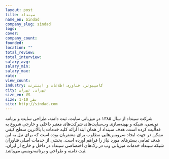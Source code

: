 ```yaml
---
layout: post
title: سینداد
name_en: Sindad
company_slug: sindad
logo: 
cover: 
company_count:
founded:
location: ""
total_review: 
total_interview: 
salary_avg: 
salary_min: 
salary_max: 
rate: 
view_count: 
industry: کامپیوتر، فناوری اطلاعات و اینترنت
city: تهران, تهران
size_en: VS
size: 1-10 نفر
site: http://sindad.com
---
```


شرکت سینداد از سال ۱۳۸۵ در میزبانی سایت، ثبت دامنه، طراحی سایت و برنامه نویسی، شبکه و بهینه‌سازی وب‌سایت‌های شرکت‌های معتبر داخلی و خارجی شروع به فعالیت کرده است. هدف سینداد از همان ابتدا ارائه کلیه خدمات با بالاترین سطح کیفی ممکن در جهت ایجاد سرویس‌هایی مطلوب برای مشتریان بوده است که برای نیل به این هدف تمامی بستر‌های مورد نیاز را فراهم آورده‌ است. بخشی از خدمات اصلی فناوران شبکه سینداد خدمات میزبانی وب در رک‌های اختصاصی سینداد در داخل و خارج از ایران، ثبت دامنه و طراحی و برنامه‌نویسی می‌باشد.
